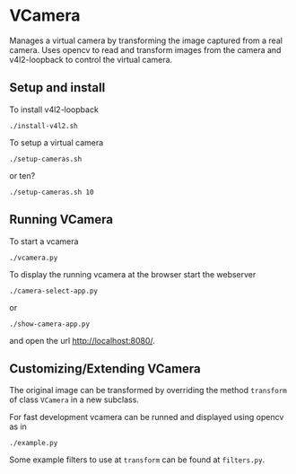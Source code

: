 # VCamera

Manages a virtual camera by transforming the image captured from a real camera.
Uses opencv to read and transform images from the camera and v4l2-loopback
to control the virtual camera.

## Setup and install

To install v4l2-loopback
```
./install-v4l2.sh
```

To setup a virtual camera
```
./setup-cameras.sh
```
or ten?
```
./setup-cameras.sh 10
```

## Running VCamera

To start a vcamera
```
./vcamera.py
```

To display the running vcamera at the browser start the webserver
```
./camera-select-app.py
```
or
```
./show-camera-app.py
```
and open the url [http://localhost:8080/](http://localhost:8080/).

## Customizing/Extending VCamera

The original image can be transformed by overriding the method `transform`
of class `VCamera` in a new subclass.

For fast development vcamera can be runned and displayed using opencv as in
```
./example.py
```

Some example filters to use at `transform` can be found at `filters.py`.